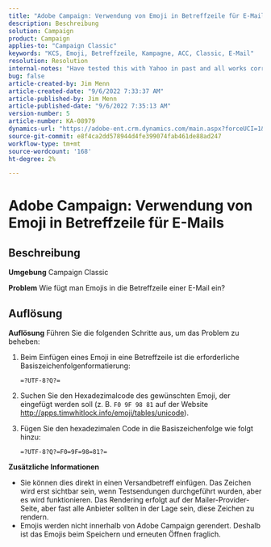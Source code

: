 ```yaml
---
title: "Adobe Campaign: Verwendung von Emoji in Betreffzeile für E-Mails"
description: Beschreibung
solution: Campaign
product: Campaign
applies-to: "Campaign Classic"
keywords: "KCS, Emoji, Betreffzeile, Kampagne, ACC, Classic, E-Mail"
resolution: Resolution
internal-notes: "Have tested this with Yahoo in past and all works correctly, but Microsoft Outlook only displays the encoding"
bug: false
article-created-by: Jim Menn
article-created-date: "9/6/2022 7:33:37 AM"
article-published-by: Jim Menn
article-published-date: "9/6/2022 7:35:13 AM"
version-number: 5
article-number: KA-08979
dynamics-url: "https://adobe-ent.crm.dynamics.com/main.aspx?forceUCI=1&pagetype=entityrecord&etn=knowledgearticle&id=dbbd8a36-b62d-ed11-9db1-0022480866ad"
source-git-commit: e8f4ca2dd578944d4fe399074fab461de88ad247
workflow-type: tm+mt
source-wordcount: '168'
ht-degree: 2%

---
```


# Adobe Campaign: Verwendung von Emoji in Betreffzeile für E-Mails

## Beschreibung


<b>Umgebung</b>
Campaign Classic

<b>Problem</b>
Wie fügt man Emojis in die Betreffzeile einer E-Mail ein?




## Auflösung


<b>Auflösung</b>
Führen Sie die folgenden Schritte aus, um das Problem zu beheben:

1. Beim Einfügen eines Emoji in eine Betreffzeile ist die erforderliche Basiszeichenfolgenformatierung:

   `=?UTF-8?Q?=`
2. Suchen Sie den Hexadezimalcode des gewünschten Emoji, der eingefügt werden soll (z. B. `F0 9F 98 81` auf der Website http://apps.timwhitlock.info/emoji/tables/unicode).
3. Fügen Sie den hexadezimalen Code in die Basiszeichenfolge wie folgt hinzu:

   `=?UTF-8?Q?=F0=9F=98=81?=`


<b>Zusätzliche Informationen</b>

- Sie können dies direkt in einen Versandbetreff einfügen. Das Zeichen wird erst sichtbar sein, wenn Testsendungen durchgeführt wurden, aber es wird funktionieren. Das Rendering erfolgt auf der Mailer-Provider-Seite, aber fast alle Anbieter sollten in der Lage sein, diese Zeichen zu rendern.
- Emojis werden nicht innerhalb von Adobe Campaign gerendert. Deshalb ist das Emojis beim Speichern und erneuten Öffnen fraglich.



